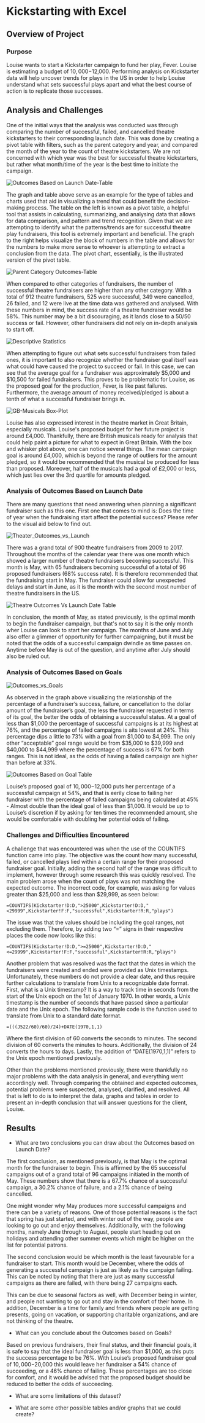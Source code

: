 # Kickstarting with Excel

## Overview of Project

### Purpose

Louise wants to start a Kickstarter campaign to fund her play, Fever. Louise is estimating a budget of $10,000-$12,000. Performing analysis on Kickstarter data will help uncover trends for plays in the US in order to help Louise understand what sets successful plays apart and what the best course of action is to replicate those successes.

## Analysis and Challenges

One of the initial ways that the analysis was conducted was through comparing the number of successful, failed, and cancelled theatre kickstarters to their corresponding launch date. This was done by creating a pivot table with filters, such as the parent category and year, and compared the month of the year to the count of theatre kickstarters. We are not concerned with which year was the best for successful theatre kickstarters, but rather what month/time of the year is the best time to initiate the campaign.

![Outcomes Based on Launch Date-Table](https://user-images.githubusercontent.com/111096246/187094409-51db5d65-857b-4ab1-821a-8f2e61cef7c4.PNG)

The graph and table above serve as an example for the type of tables and charts used that aid in visualizing a trend that could benefit the decision-making process. The table on the left is known as a pivot table, a helpful tool that assists in calculating, summarizing, and analysing data that allows for data comparison, and pattern and trend recognition. Given that we are attempting to identify what the patterns/trends are for successful theatre play fundraisers, this tool is extremely important and beneficial. The graph to the right helps visualize the block of numbers in the table and allows for the numbers to make more sense to whoever is attempting to extract a conclusion from the data. The pivot chart, essentially, is the illustrated version of the pivot table.

![Parent Category Outcomes-Table](https://user-images.githubusercontent.com/111096246/187531614-f7795ba6-8494-4342-a4e6-7ba0d3a1cb72.PNG)

When compared to other categories of fundraisers, the number of successful theatre fundraisers are higher than any other category. With a total of 912 theatre fundraisers, 525 were successful, 349 were cancelled, 26 failed, and 12 were live at the time data was gathered and analysed. With these numbers in mind, the success rate of a theatre fundraiser would be 58%. This number may be a bit discouraging, as it lands close to a 50/50 success or fail. However, other fundraisers did not rely on in-depth analysis to start off.

![Descriptive Statistics](https://user-images.githubusercontent.com/111096246/187531772-2f285d50-1238-4721-bd62-a69da7df1c61.PNG)

When attempting to figure out what sets successful fundraisers from failed ones, it is important to also recognize whether the fundraiser goal itself was what could have caused the project to succeed or fail. In this case, we can see that the average goal for a fundraiser was approximately $5,000 and $10,500 for failed fundraisers. This proves to be problematic for Louise, as the proposed goal for the production, Fever, is like past failures. Furthermore, the average amount of money received/pledged is about a tenth of what a successful fundraiser brings in.

![GB-Musicals Box-Plot](https://user-images.githubusercontent.com/111096246/187532681-bf2746f3-84b1-4abb-a663-c814b78e0560.PNG)

Louise has also expressed interest in the theatre market in Great Britain, especially musicals. Louise's proposed budget for her future project is around £4,000. Thankfully, there are British musicals ready for analysis that could help paint a picture for what to expect in Great Britain. With the box and whisker plot above, one can notice several things. The mean campaign goal is around £4,000, which is beyond the range of outliers for the amount pledged, so it would be recommended that the musical be produced for less than proposed. Moreover, half of the musicals had a goal of £2,000 or less, which just lies over the 3rd quartile for amounts pledged.

### Analysis of Outcomes Based on Launch Date

There are many questions that need answering when planning a significant fundraiser such as this one. First one that comes to mind is: Does the time of year when the fundraising start affect the potential success? Please refer to the visual aid below to find out.

![Theater_Outcomes_vs_Launch](https://user-images.githubusercontent.com/111096246/187095012-6d7f7fa4-5cce-4ffa-b36c-6ec2b2a235cd.png)

There was a grand total of 900 theatre fundraisers from 2009 to 2017. Throughout the months of the calendar year there was one month which showed a larger number of theatre fundraisers becoming successful. This month is May, with 65 fundraisers becoming successful of a total of 96 proposed fundraisers (68% success rate). It is therefore recommended that the fundraising start in May. The fundraiser could allow for unexpected delays and start in June, as it is the month with the second most number of theatre fundraisers in the US.

![Theatre Outcomes Vs Launch Date Table](https://user-images.githubusercontent.com/111096246/187534215-3e72aa41-a0af-4e4f-9e7b-5026fb191766.PNG)

In conclusion, the month of May, as stated previously, is the optimal month to begin the fundraiser campaign, but that's not to say it is the only month wher Louise can look to start her campaign. The months of June and July also offer a glimmer of opportunity for further campaigning, but it must be noted that the odds of a successful campaign dwindle as time passes on. Anytime before May is out of the question, and anytime after July should also be ruled out.

### Analysis of Outcomes Based on Goals

![Outcomes_vs_Goals](https://user-images.githubusercontent.com/111096246/187532789-63ec50ee-9d54-4c57-93a7-a35f50b1ce26.png)

As observed in the graph above visualizing the relationship of the percentage of a fundraiser’s success, failure, or cancellation to the dollar amount of the fundraiser’s goal, the less the fundraiser requested in terms of its goal, the better the odds of obtaining a successful status. At a goal of less than $1,000 the percentage of successful campaigns is at its highest at 76%, and the percentage of failed campaigns is aits lowest at 24%. This percentage dips a little to 73% with a goal from $1,000 to $4,999. The only other “acceptable” goal range would be from $35,000 to $39,999 and $40,000 to $44,999 where the percentage of success is 67% for both ranges. This is not ideal, as the odds of having a failed campaign are higher than before at 33%.

![Outcomes Based on Goal Table](https://user-images.githubusercontent.com/111096246/187541364-9d370c99-065b-400f-86b5-8f688a29dc4e.PNG)

Louise’s proposed goal of $10,000-$12,000 puts her percentage of a successful campaign at 54%, and that is eerily close to failing her fundraiser with the percentage of failed campaigns being calculated at 45% - Almost double than the ideal goal of less than $1,000. It would be up to Louise’s discretion if by asking for ten times the recommended amount, she would be comfortable with doubling her potential odds of failing.


### Challenges and Difficulties Encountered

A challenge that was encountered was when the use of the COUNTIFS function came into play. The objective was the count how many successful, failed, or cancelled plays lied within a certain range for their proposed fundraiser goal. Initially, adding the second half of the range was difficult to implement, however through some research this was quickly resolved. The main problem arose when the count of plays was not matching the expected outcome. The incorrect code, for example, was asking for values greater than $25,000 and less than $29,999, as seen below:

```
=COUNTIFS(Kickstarter!D:D,">25000",Kickstarter!D:D,"<29999",Kickstarter!F:F,"successful",Kickstarter!R:R,"plays")
```

The issue was that the values should be including the goal ranges, not excluding them. Therefore, by adding two “=” signs in their respective places the code now looks like this:

```
=COUNTIFS(Kickstarter!D:D,">=25000",Kickstarter!D:D,"<=29999",Kickstarter!F:F,"successful",Kickstarter!R:R,"plays")
```

Another problem that was resolved was the fact that the dates in which the fundraisers were created and ended were provided as Unix timestamps. Unfortunately, these numbers do not provide a clear date, and thus require further calculations to translate from Unix to a recognizable date format. First, what is a Unix timestamp? It is a way to track time in seconds from the start of the Unix epoch on the 1st of January 1970. In other words, a Unix timestamp is the number of seconds that have passed since a particular date and the Unix epoch. The following sample code is the function used to translate from Unix to a standard date format.
```
=(((J522/60)/60)/24)+DATE(1970,1,1)
```

Where the first division of 60 converts the seconds to minutes. The second division of 60 converts the minutes to hours. Additionally, the division of 24 converts the hours to days. Lastly, the addition of “DATE(1970,1,1)” refers to the Unix epoch mentioned previously. 

Other than the problems mentioned previously, there were thankfully no major problems with the data analysis in general, and everything went accordingly well. Through comparing the obtained and expected outcomes, potential problems were suspected, analysed, clarified, and resolved. All that is left to do is to interpret the data, graphs and tables in order to present an in-depth conclusion that will answer questions for the client, Louise.

## Results

- What are two conclusions you can draw about the Outcomes based on Launch Date?

The first conclusion, as mentioned previously, is that May is the optimal month for the fundraiser to begin. This is affirmed by the 65 successful campaigns out of a grand total of 96 campaigns initiated in the month of May. These numbers show that there is a 67.7% chance of a successful campaign, a 30.2% chance of failure, and a 2.1% chance of being cancelled.

One might wonder why May produces more successful campaigns and there can be a variety of reasons. One of those potential reasons is the fact that spring has just started, and with winter out of the way, people are looking to go out and enjoy themselves. Additionally, with the following months, namely June through to August, people start heading out on holidays and attending other summer events which might be higher on the list for potential patrons.

The second conclusion would be which month is the least favourable for a fundraiser to start. This month would be December, where the odds of generating a successful campaign is just as likely as the campaign failing. This can be noted by noting that there are just as many successful campaigns as there are failed, with there being 27 campaigns each.

This can be due to seasonal factors as well, with December being in winter, and people not wanting to go out and stay in the comfort of their home. In addition, December is a time for family and friends where people are getting presents, going on vacation, or supporting charitable organizations, and are not thinking of the theatre.  

- What can you conclude about the Outcomes based on Goals?

Based on previous fundraisers, their final status, and their financial goals, it is safe to say that the ideal fundraiser goal is less than $1,000, as this puts the success percentage to be 76%. With Louise’s proposed fundraiser goal of $10,000-$20,000 this would leave her fundraiser a 54% chance of succeeding, or a 46% chance of failing. These percentages are too close for comfort, and it would be advised that the proposed budget should be reduced to better the odds of succeeding.

- What are some limitations of this dataset?

- What are some other possible tables and/or graphs that we could create?
